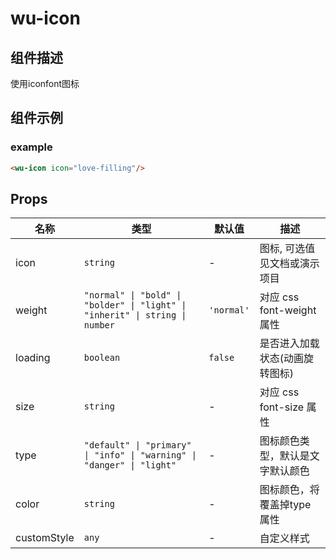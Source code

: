 # wu-icon

## 组件描述
使用iconfont图标

## 组件示例

### example

```html
<wu-icon icon="love-filling"/>
```

## Props

| 名称 | 类型 | 默认值 | 描述 |
|------|------|--------|------|
| icon | `string` | - | 图标, 可选值见文档或演示项目 |
| weight | `"normal" \| "bold" \| "bolder" \| "light" \| "inherit" \| string \| number` | `'normal'` | 对应 css font-weight 属性 |
| loading | `boolean` | `false` | 是否进入加载状态(动画旋转图标) |
| size | `string` | - | 对应 css font-size 属性 |
| type | `"default" \| "primary" \| "info" \| "warning" \| "danger" \| "light"` | - | 图标颜色类型，默认是文字默认颜色 |
| color | `string` | - | 图标颜色，将覆盖掉type属性 |
| customStyle | `any` | - | 自定义样式 |


